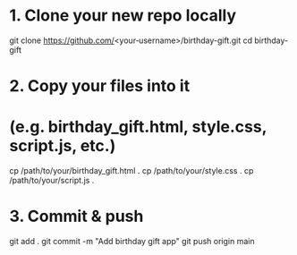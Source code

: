 # 1. Clone your new repo locally
git clone https://github.com/<your‑username>/birthday-gift.git
cd birthday-gift

# 2. Copy your files into it
#    (e.g. birthday_gift.html, style.css, script.js, etc.)
cp /path/to/your/birthday_gift.html .
cp /path/to/your/style.css      .
cp /path/to/your/script.js      .

# 3. Commit & push
git add .
git commit -m "Add birthday gift app"
git push origin main
